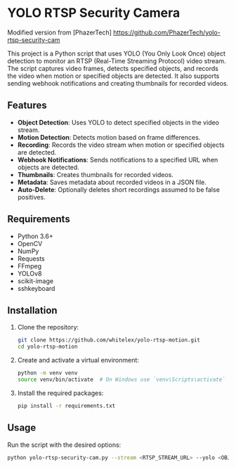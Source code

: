 # YOLO RTSP Security Camera

Modified version from [PhazerTech] https://github.com/PhazerTech/yolo-rtsp-security-cam

This project is a Python script that uses YOLO (You Only Look Once) object detection to monitor an RTSP (Real-Time Streaming Protocol) video stream. The script captures video frames, detects specified objects, and records the video when motion or specified objects are detected. It also supports sending webhook notifications and creating thumbnails for recorded videos.

## Features

- **Object Detection**: Uses YOLO to detect specified objects in the video stream.
- **Motion Detection**: Detects motion based on frame differences.
- **Recording**: Records the video stream when motion or specified objects are detected.
- **Webhook Notifications**: Sends notifications to a specified URL when objects are detected.
- **Thumbnails**: Creates thumbnails for recorded videos.
- **Metadata**: Saves metadata about recorded videos in a JSON file.
- **Auto-Delete**: Optionally deletes short recordings assumed to be false positives.

## Requirements

- Python 3.6+
- OpenCV
- NumPy
- Requests
- FFmpeg
- YOLOv8
- scikit-image
- sshkeyboard

## Installation

1. Clone the repository:
    ```bash
    git clone https://github.com/whitelex/yolo-rtsp-motion.git
    cd yolo-rtsp-motion
    ```

2. Create and activate a virtual environment:
    ```bash
    python -m venv venv
    source venv/bin/activate  # On Windows use `venv\Scripts\activate`
    ```

3. Install the required packages:
    ```bash
    pip install -r requirements.txt
    ```

## Usage

Run the script with the desired options:

```bash
python yolo-rtsp-security-cam.py --stream <RTSP_STREAM_URL> --yolo <OBJECTS_TO_DETECT> --webhook <WEBHOOK_URL>